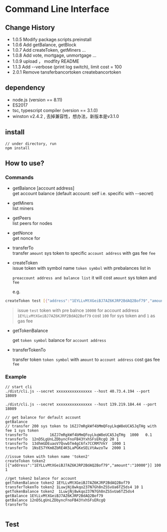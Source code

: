 # Command Line Interface

## Change History
- 1.0.5 Modify package.scripts.preinstall
- 1.0.6 Add getBalance, getBlock
- 1.0.7 Add createToken, getMiners ...
- 1.0.8 Add vote, mortgage, unmortgage ...
- 1.0.9 upload ， modfity README
- 1.1.3 Add --verbose (print log switch), limit cost = 100
- 2.0.1 Remove tansferbancortoken createbancortoken

## dependency
- node.js  (version == 8.11)
- ES2017
- tsc, typescript compiler (version == 3.1.0)
- winston v2.4.2 , 去掉兼容性，想办法，新版本是v3.1.0

## install

```
// under directory, run
npm install

```

## How to use?

### Commands
* getBalance [account address]  
  get account balance (default account: self i.e. specific with --secret)

* getMiners  
  list miners

* getPeers  
  list peers for nodes

* getNonce <account address>  
  get nonce for <account address>

* transferTo <account address> <amount> <fee>  
  transfer `amount` sys token to specific `account address` with gas fee `fee`

* createToken <token symbol> <preaccount address and balance list> <amount>  <fee>   
  issue token with symbol name `token symbol` with prebalances list in 

  `preaccount address and balance list` it will cost `amount` sys token and `fee`

  e.g.

```bash
createToken test [{"address":"1EYLLvMtXGeiBJ7AZ6KJRP2BdAQ2Bof79","amount":"10000"}] 100 1
```

> issue `test` token with pre balnce `10000` for account address `1EYLLvMtXGeiBJ7AZ6KJRP2BdAQ2Bof79` cost `100` for sys token and `1` as gas fee 

* getTokenBalance <token symbol> <account address>

  get `token symbol` balance for `account address`

* transferTokenTo <token symbol> <account address> <amount> <fee>

  transfer token `token symbol` with  `amount` to `account address` cost gas fee `fee`

### Example

```
// start cli
./dist/cli.js --secret xxxxxxxxxxxxxxxx --host 40.73.4.194 --port 18089

./dist/cli.js --secret xxxxxxxxxxxxxxxx --host 139.219.184.44 --port 18089

// get balance for default account
getBalance
// transfer 200 sys token to 16ZJ7mRgkWf4bMmQFoyLkqW8eUCA5JqTHg with fee 1 sys token
transferTo          16ZJ7mRgkWf4bMmQFoyLkqW8eUCA5JqTHg  1000   0.1
transferTo  12nD5LgUnLZDbyncFnoFB43YxhSFsERcgQ 20 1
transferTo  13dhmGDEuaoV7QvwbTm4gC6fx7CCRM7VkY  1000 1
transferTo  1NsES7YKm8ZbRE4K5LaPGKeSELVtAwzoTw  2000 1

//issue token with token name 'token2'
createToken token2 [{"address":"1EYLLvMtXGeiBJ7AZ6KJRP2BdAQ2Bof79","amount":"10000"}] 100 1

//get token2 balance for account
getTokenBalance token2 1EYLLvMtXGeiBJ7AZ6KJRP2BdAQ2Bof79
transferTokenTo token2 1LuwjNj8wkqo237N7Gh8nZSSvUa6TZ5ds4 10 1
getTokenBalance token2  1LuwjNj8wkqo237N7Gh8nZSSvUa6TZ5ds4
getBalance 1EYLLvMtXGeiBJ7AZ6KJRP2BdAQ2Bof79
getBalance 12nD5LgUnLZDbyncFnoFB43YxhSFsERcgQ
transferTo 


```
## Test





